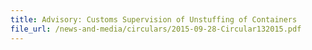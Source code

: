 ```yaml
---
title: Advisory: Customs Supervision of Unstuffing of Containers
file_url: /news-and-media/circulars/2015-09-28-Circular132015.pdf
---
```

